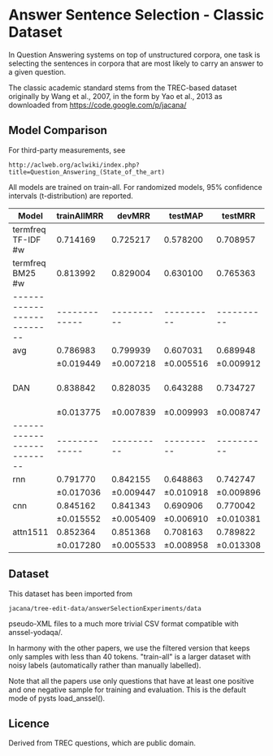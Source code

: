 Answer Sentence Selection - Classic Dataset
===========================================

In Question Answering systems on top of unstructured corpora, one task is
selecting the sentences in corpora that are most likely to carry an answer
to a given question.

The classic academic standard stems from the TREC-based dataset originally
by Wang et al., 2007, in the form by Yao et al., 2013 as downloaded from
https://code.google.com/p/jacana/

Model Comparison
----------------

For third-party measurements, see

	http://aclweb.org/aclwiki/index.php?title=Question_Answering_(State_of_the_art)

All models are trained on train-all.  For randomized models, 95% confidence
intervals (t-distribution) are reported.

| Model                    | trainAllMRR | devMRR   | testMAP  | testMRR  | settings
|--------------------------|-------------|----------|----------|----------|---------
| termfreq TF-IDF #w       | 0.714169    | 0.725217 | 0.578200 | 0.708957 | ``freq_mode='tf'``
| termfreq BM25 #w         | 0.813992    | 0.829004 | 0.630100 | 0.765363 | (defaults)
|--------------------------|-------------|----------|----------|----------|---------
| avg                      | 0.786983    | 0.799939 | 0.607031 | 0.689948 | (defaults)
|                          |±0.019449    |±0.007218 |±0.005516 |±0.009912 |
| DAN                      | 0.838842    | 0.828035 | 0.643288 | 0.734727 | ``inp_e_dropout=0`` ``inp_w_dropout=1/3`` ``deep=2`` ``pact='relu'``
|                          |±0.013775    |±0.007839 |±0.009993 |±0.008747 |
|--------------------------|-------------|----------|----------|----------|---------
| rnn                      | 0.791770    | 0.842155 | 0.648863 | 0.742747 | (defaults)
|                          |±0.017036    |±0.009447 |±0.010918 |±0.009896 |
| cnn                      | 0.845162    | 0.841343 | 0.690906 | 0.770042 | (defaults)
|                          |±0.015552    |±0.005409 |±0.006910 |±0.010381 |
| attn1511                 | 0.852364    | 0.851368 | 0.708163 | 0.789822 | (defaults)
|                          |±0.017280    |±0.005533 |±0.008958 |±0.013308 |

Dataset
-------

This dataset has been imported from

	jacana/tree-edit-data/answerSelectionExperiments/data

pseudo-XML files to a much more trivial CSV format compatible with anssel-yodaqa/.

In harmony with the other papers, we use the filtered version that keeps
only samples with less than 40 tokens.  "train-all" is a larger dataset with
noisy labels (automatically rather than manually labelled).

Note that all the papers use only questions that have at least one positive
and one negative sample for training and evaluation.  This is the default
mode of pysts load_anssel().

Licence
-------

Derived from TREC questions, which are public domain.
